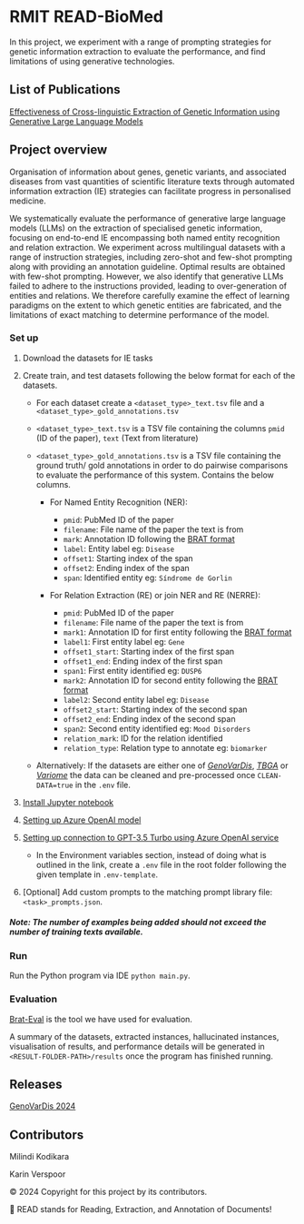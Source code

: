 # RMIT READ-BioMed

In this project, we experiment with a range of prompting strategies for 
genetic information extraction to evaluate the performance, 
and find limitations of using generative technologies.

## List of Publications

[Effectiveness of Cross-linguistic Extraction of Genetic
Information using Generative Large Language Models](https://ceur-ws.org/Vol-3756/GenoVarDis2024_paper4.pdf)

## Project overview
Organisation of information about genes, genetic variants, and associated diseases from vast
quantities of scientific literature texts through
automated information extraction (IE) strategies can facilitate progress in personalised
medicine.

We systematically evaluate the performance of
generative large language models (LLMs) on
the extraction of specialised genetic information, focusing on end-to-end IE encompassing
both named entity recognition and relation extraction. We experiment across multilingual 
datasets with a range of instruction strategies, including zero-shot and few-shot 
prompting along with providing an annotation guideline. Optimal results are obtained with
few-shot prompting. However, we also identify that generative LLMs failed to adhere to the 
instructions provided, leading to over-generation of entities and relations. 
We therefore carefully
examine the effect of learning paradigms on
the extent to which genetic entities are fabricated, and the limitations of exact matching to
determine performance of the model.

### Set up
1. Download the datasets for IE tasks 
2. Create train, and test datasets following the below format for each of the datasets.

    - For each dataset create a `<dataset_type>_text.tsv` file and a `<dataset_type>_gold_annotations.tsv`
    - `<dataset_type>_text.tsv` is a TSV file containing the columns `pmid` (ID of the paper), `text` (Text from literature)
    - `<dataset_type>_gold_annotations.tsv` is a TSV file containing the ground truth/ gold annotations in order to do pairwise comparisons to evaluate the performance of this system. Contains the below columns.
      - For Named Entity Recognition (NER):
        - `pmid`: PubMed ID of the paper
        - `filename`: File name of the paper the text is from
        - `mark`: Annotation ID following the [BRAT format](https://brat.nlplab.org/standoff.html)
        - `label`: Entity label eg: `Disease`
        - `offset1`: Starting index of the span
        - `offset2`: Ending index of the span
        - `span`: Identified entity eg: `Síndrome de Gorlin`
        
      - For Relation Extraction (RE) or join NER and RE (NERRE):
        - `pmid`: PubMed ID of the paper
        - `filename`: File name of the paper the text is from
        - `mark1`: Annotation ID for first entity following the [BRAT format](https://brat.nlplab.org/standoff.html)
        - `label1`: First entity label eg: `Gene`
        - `offset1_start`: Starting index of the first span
        - `offset1_end`: Ending index of the first span
        - `span1`: First entity identified eg: `DUSP6`
        - `mark2`: Annotation ID for second entity following the [BRAT format](https://brat.nlplab.org/standoff.html)
        - `label2`: Second entity label eg: `Disease`
        - `offset2_start`: Starting index of the second span
        - `offset2_end`: Ending index of the second span
        - `span2`: Second entity identified eg: `Mood Disorders`
        - `relation_mark`: ID for the relation identified
        - `relation_type`: Relation type to annotate eg: `biomarker`
        
    - Alternatively: If the datasets are either one of [_GenoVarDis_](https://codalab.lisn.upsaclay.fr/competitions/17733), [_TBGA_](https://zenodo.org/records/5911097) or [_Variome_](https://bitbucket.org/readbiomed/variome-corpus-data/src/master/) the data can be cleaned and pre-processed once `CLEAN-DATA=true` in the `.env` file. 


2. [Install Jupyter notebook](https://jupyter.org/install) 


3. [Setting up Azure OpenAI model](https://learn.microsoft.com/en-us/azure/ai-services/openai/how-to/working-with-models?tabs=powershell#model-updates)


4. [Setting up connection to GPT-3.5 Turbo using Azure OpenAI service](https://learn.microsoft.com/en-us/azure/ai-services/openai/quickstart?tabs=command-line%2Cpython-new&pivots=programming-language-python)
   - In the Environment variables section, instead of doing what is outlined in the link, create a `.env` file in the root folder following the given template in `.env-template`.

5. \[Optional] Add custom prompts to the matching prompt library file: `<task>_prompts.json`.
   
##### Note: The number of examples being added should not exceed the number of training texts available. 
    
### Run 
Run the Python program via IDE `python main.py`.

### Evaluation
[Brat-Eval](https://github.com/READ-BioMed/brateval) is the tool we have used for evaluation. 

A summary of the datasets, 
extracted instances, hallucinated instances, visualisation of results, and performance details 
will be generated in `<RESULT-FOLDER-PATH>/results` once the program has finished running.

## Releases
[GenoVarDis 2024](https://github.com/Milindi-Kodikara/RMIT-READ-BioMed-Version-2.0/releases/tag/v1.0)

## Contributors
Milindi Kodikara

Karin Verspoor

&copy; 2024 Copyright for this project by its contributors.

🧩 READ stands for Reading, Extraction, and Annotation of Documents!
